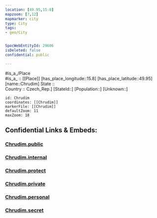 ```yaml
---
location: [49.95,15.8] 
mapzoom: [7,12] 
mapmarker: city 
type: City
tags:
- geo/City


SpocWebEntityId: 29606
isDeleted: false
confidential: public

---
```

#is_a_/Place  
#is_a_ :: [[Place]] 
[has_place_longitude::15.8] 
[has_place_latitude::49.95] 
[name::Chrudim] 
State ::  
Country :: Czech_Rep.] 
[StateId::] 
[Population::] 
[Unknown::] 


```leaflet
id: Chrudim
coordinates: [[Chrudim]] 
markerFile: [[Chrudim]] 
defaultZoom: 11 
maxZoom: 18
```


## Confidential Links & Embeds: 

### [Chrudim.public](/_public/\Earth\Continent\Europe\Europe~Central\Czech_Republic\regions~Czech_Republic\Pardubický\CityChrudim.public.md) 

### [Chrudim.internal](/_internal/\Earth\Continent\Europe\Europe~Central\Czech_Republic\regions~Czech_Republic\Pardubický\CityChrudim.internal.md) 

### [Chrudim.protect](/_protect/\Earth\Continent\Europe\Europe~Central\Czech_Republic\regions~Czech_Republic\Pardubický\CityChrudim.protect.md) 

### [Chrudim.private](/_private/\Earth\Continent\Europe\Europe~Central\Czech_Republic\regions~Czech_Republic\Pardubický\CityChrudim.private.md) 

### [Chrudim.personal](/_personal/\Earth\Continent\Europe\Europe~Central\Czech_Republic\regions~Czech_Republic\Pardubický\CityChrudim.personal.md) 

### [Chrudim.secret](/_secret/\Earth\Continent\Europe\Europe~Central\Czech_Republic\regions~Czech_Republic\Pardubický\CityChrudim.secret.md)

